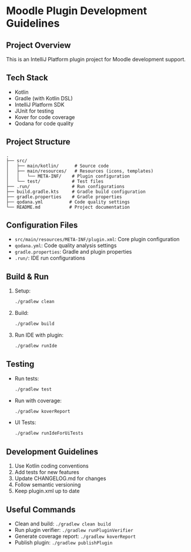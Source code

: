 # Moodle Plugin Development Guidelines

## Project Overview
This is an IntelliJ Platform plugin project for Moodle development support.

## Tech Stack
- Kotlin
- Gradle (with Kotlin DSL)
- IntelliJ Platform SDK
- JUnit for testing
- Kover for code coverage
- Qodana for code quality

## Project Structure
```
.
├── src/
│   ├── main/kotlin/      # Source code
│   ├── main/resources/   # Resources (icons, templates)
│   │   └── META-INF/    # Plugin configuration
│   └── test/            # Test files
├── .run/                # Run configurations
├── build.gradle.kts     # Gradle build configuration
├── gradle.properties    # Gradle properties
├── qodana.yml          # Code quality settings
└── README.md           # Project documentation
```

## Configuration Files
- `src/main/resources/META-INF/plugin.xml`: Core plugin configuration
- `qodana.yml`: Code quality analysis settings
- `gradle.properties`: Gradle and plugin properties
- `.run/`: IDE run configurations

## Build & Run
1. Setup:
   ```bash
   ./gradlew clean
   ```
2. Build:
   ```bash
   ./gradlew build
   ```
3. Run IDE with plugin:
   ```bash
   ./gradlew runIde
   ```

## Testing
- Run tests:
  ```bash
  ./gradlew test
  ```
- Run with coverage:
  ```bash
  ./gradlew koverReport
  ```
- UI Tests:
  ```bash
  ./gradlew runIdeForUiTests
  ```

## Development Guidelines
1. Use Kotlin coding conventions
2. Add tests for new features
3. Update CHANGELOG.md for changes
4. Follow semantic versioning
5. Keep plugin.xml up to date

## Useful Commands
- Clean and build: `./gradlew clean build`
- Run plugin verifier: `./gradlew runPluginVerifier`
- Generate coverage report: `./gradlew koverReport`
- Publish plugin: `./gradlew publishPlugin`
